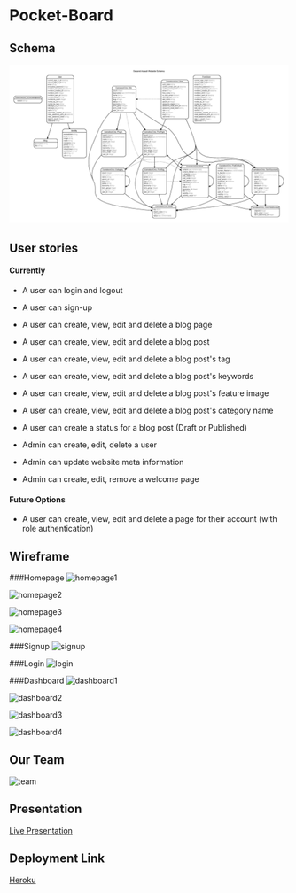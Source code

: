 # Pocket-Board

## Schema
![schema](db/schema.jpg)

## User stories
#### Currently
- A user can login and logout
- A user can sign-up
- A user can create, view, edit and delete a blog page
- A user can create, view, edit and delete a blog post
- A user can create, view, edit and delete a blog post's tag
- A user can create, view, edit and delete a blog post's keywords
- A user can create, view, edit and delete a blog post's feature image
- A user can create, view, edit and delete a blog post's category name
- A user can create a status for a blog post (Draft or Published)

- Admin can create, edit, delete a user
- Admin can update website meta information
- Admin can create, edit, remove a welcome page

#### Future Options
- A user can create, view, edit and delete a page for their account (with role authentication)

## Wireframe

###Homepage
![homepage1](app/assets/img/Wireframes/Homepage1.png)

![homepage2](app/assets/img/Wireframes/Homepage2.png)

![homepage3](app/assets/img/Wireframes/Homepage3.png)

![homepage4](app/assets/img/Wireframes/Homepage4.png)

###Signup
![signup](app/assets/img/Wireframes/Signup.png)

###Login
![login](app/assets/img/Wireframes/Login.png)


###Dashboard
![dashboard1](app/assets/img/Wireframes/Dashboard.png)

![dashboard2](app/assets/img/Wireframes/Dashboard2.png)

![dashboard3](app/assets/img/Wireframes/Dashboard3.png)

![dashboard4](app/assets/img/Wireframes/Dashboard4.png)


## Our Team
![team](app/assets/images/Wireframes//team.png)


## Presentation
[Live Presentation](https://youtu.be/8QUZFZloCFM)

## Deployment Link
[Heroku](http://pocketboard.herokuapp.com/)

